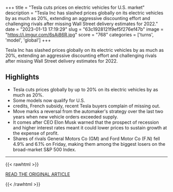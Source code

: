+++
title = "Tesla cuts prices on electric vehicles for U.S. market"
description = "Tesla Inc has slashed prices globally on its electric vehicles by as much as 20%, extending an aggressive discounting effort and challenging rivals after missing Wall Street delivery estimates for 2022."
date = "2023-01-13 17:19:29"
slug = "63c1928121f9ef5f276ef47b"
image = "https://i.imgur.com/6sAi86R.jpg"
score = "768"
categories = ['turns', 'model', 'global']
+++

Tesla Inc has slashed prices globally on its electric vehicles by as much as 20%, extending an aggressive discounting effort and challenging rivals after missing Wall Street delivery estimates for 2022.

## Highlights

- Tesla cuts prices globally by up to 20% on its electric vehicles by as much as 20%.
- Some models now qualify for U.S.
- credits, French subsidy, recent Tesla buyers complain of missing out.
- Move marks a reversal from the automaker's strategy over the last two years when new vehicle orders exceeded supply.
- It comes after CEO Elon Musk warned that the prospect of recession and higher interest rates meant it could lower prices to sustain growth at the expense of profit.
- Shares of rivals General Motors Co (GM) and Ford Motor Co (F.N) fell 4.9% and 6.1% on Friday, making them among the biggest losers on the broad-market S&P 500 Index.

---

{{< rawhtml >}}
  <p class="article-category">
    <a target="_blank" href="https://www.reuters.com/business/autos-transportation/tesla-cuts-prices-electric-vehicles-us-market-2023-01-13/">READ THE ORIGINAL ARTICLE</a>
  </p>
{{< /rawhtml >}}
